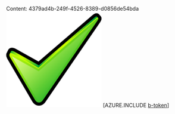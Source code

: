 Content: 4379ad4b-249f-4526-8389-d0856de54bda![image](3a52393c-bfe4-4c20-8abf-79beb98aafc2.png)
[AZURE.INCLUDE [b-token](10eb14d5-d466-4a8d-bfd5-072c6b962086.md)]
